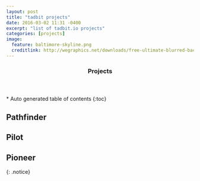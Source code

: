 ```yaml
---
layout: post
title: "tadbit projects"
date: 2016-03-02 11:31 -0400
excerpt: "list of tadbit.io projects"
categories: [projects]
image:
  feature: baltimore-skyline.png
  creditlink: http://wegraphics.net/downloads/free-ultimate-blurred-background-pack/
---
```


<section id="table-of-contents" class="toc">
  <header>
    <h3>Projects</h3>
  </header>
<div id="drawer" markdown="1">
*  Auto generated table of contents
{:toc}
</div>
</section><!-- /#table-of-contents -->

##  Pathfinder
##  Pilot
##  Pioneer



{: .notice}
